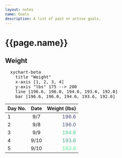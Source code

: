 ```yaml
---
layout: notes
name: Goals
description: A list of past or active goals.
---
```

<h1>{{page.name}}</h1>


<h2>Weight</h2>
  
<pre class="mermaid" >
  xychart-beta
    title "Weight" 
    x-axis [1, 2, 3, 4] 
    y-axis "lbs" 175 --> 200
    line [196.6, 196.0, 194.6, 193.6, 192.0]
    bar [196.6, 196.0, 194.6, 193.6, 192.0]
</pre>
  
|Day No.|Date|Weight (lbs)|
|:---|:---:|---:|
|1|9/7|<font color="444488"> 196.6</font>|
|2|9/8|<font color="445888"> 196.0</font>|
|3|9/9|<font color="#44D888">194.6</font>|
|4|9/10|<font color="#44A888">193.6</font>|
|5|9/10|<font color="#44F888">192.0</font>|
